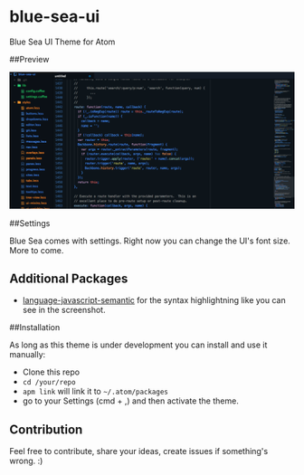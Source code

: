 
# blue-sea-ui
Blue Sea UI Theme for Atom

##Preview

![The Theme's Screenshot](https://raw.githubusercontent.com/keeev/blue-sea-ui/master/screenshot.png)


##Settings

Blue Sea comes with settings. Right now you can change the UI's font size. More to come. 

## Additional Packages

* [language-javascript-semantic](https://atom.io/packages/language-javascript-semantic) for the syntax highlightning like you can see in the screenshot.


##Installation

As long as this theme is under development you can install and use it manually:

* Clone this repo 
* ``cd /your/repo``
* ``apm link`` will link it to ``~/.atom/packages`` 
* go to your Settings (cmd + ,) and then activate the theme. 


## Contribution

Feel free to contribute, share your ideas, create issues if something's wrong. :)
